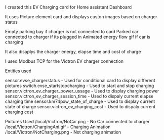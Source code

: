I created this EV Charging card for Home assistant Dashboard

It uses Picture element card and displays custon images based on charger status

Empty parking bay if charger is not connected to card
Parked car connected to charger if its plugged in
Animated energy flow gif if car is charging

It also disaplys the charger energy, elapse time and cost of charge

I used Modbus TCP for the Victron EV charger connection

Entities used

sensor.evse_chargerstatus                  -  Used for conditional card to display different pictures
switch.evse_startstopcharging              -  Used to start and stop charging
sensor.victron_ev_charger_power_ussage     -  Used to display charging power
sensor.victron_ev_charger_session_time     -  Used to dispaly current elapse charging time
sensor.km74pxw_state_of_charge             -  Used to display current state of charge
sensor.victron_ev_charging_cost            -  Used to dispaly current charging cost

Pictures Used
/local/Victron/NoCar.png                   -  No Car connected to charger
/local/Victron/ChargingAni.gif             -  Charging Animation
/local/Victron/NotCharging.png             -  Not charging animation

